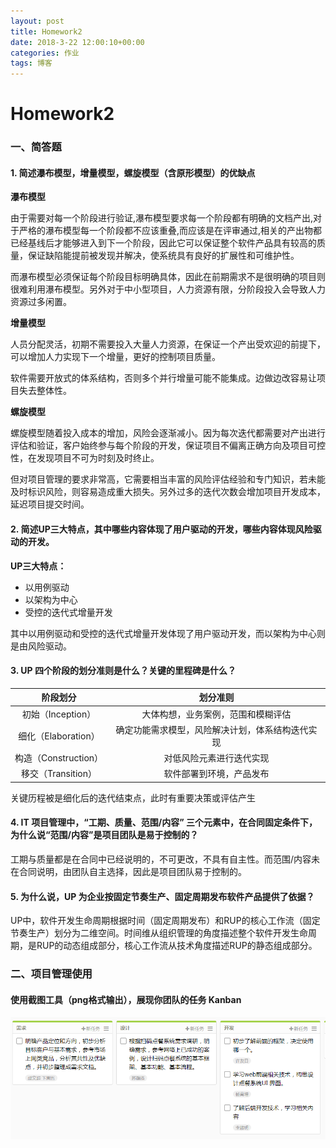 ```yaml
---
layout: post
title: Homework2
date: 2018-3-22 12:00:10+00:00
categories: 作业
tags: 博客
---
```


# 			Homework2



### 一、简答题



#### 1. 简述瀑布模型，增量模型，螺旋模型（含原形模型）的优缺点



**瀑布模型**

由于需要对每一个阶段进行验证,瀑布模型要求每一个阶段都有明确的文档产出,对于严格的瀑布模型每一个阶段都不应该重叠,而应该是在评审通过,相关的产出物都已经基线后才能够进入到下一个阶段，因此它可以保证整个软件产品具有较高的质量，保证缺陷能提前被发现并解决，使系统具有良好的扩展性和可维护性。

而瀑布模型必须保证每个阶段目标明确具体，因此在前期需求不是很明确的项目则很难利用瀑布模型。另外对于中小型项目，人力资源有限，分阶段投入会导致人力资源过多闲置。



**增量模型**

人员分配灵活，初期不需要投入大量人力资源，在保证一个产出受欢迎的前提下，可以增加人力实现下一个增量，更好的控制项目质量。

软件需要开放式的体系结构，否则多个并行增量可能不能集成。边做边改容易让项目失去整体性。



**螺旋模型**

螺旋模型随着投入成本的增加，风险会逐渐减小。因为每次迭代都需要对产出进行评估和验证，客户始终参与每个阶段的开发，保证项目不偏离正确方向及项目可控性，在发现项目不可为时刻及时终止。

但对项目管理的要求非常高，它需要相当丰富的风险评估经验和专门知识，若未能及时标识风险，则容易造成重大损失。另外过多的迭代次数会增加项目开发成本，延迟项目提交时间。





#### 2. 简述UP三大特点，其中哪些内容体现了用户驱动的开发，哪些内容体现风险驱动的开发。



**UP三大特点：**

- 以用例驱动
- 以架构为中心
- 受控的迭代式增量开发

其中以用例驱动和受控的迭代式增量开发体现了用户驱动开发，而以架构为中心则是由风险驱动。





#### 3. UP 四个阶段的划分准则是什么？关键的里程碑是什么？

|       阶段划分       |           划分准则           |
| :--------------: | :----------------------: |
|  初始（Inception）   |    大体构想，业务案例，范围和模糊评估     |
| 细化（Elaboration）  | 确定功能需求模型，风险解决计划，体系结构迭代实现 |
| 构造（Construction） |       对低风险元素进行迭代实现       |
|  移交（Transition）  |       软件部署到环境，产品发布       |



关键历程被是细化后的迭代结束点，此时有重要决策或评估产生







#### 4. IT 项目管理中，“工期、质量、范围/内容” 三个元素中，在合同固定条件下，为什么说“范围/内容”是项目团队是易于控制的？

工期与质量都是在合同中已经说明的，不可更改，不具有自主性。而范围/内容未在合同说明，由团队自主选择，因此是项目团队易于控制的。





#### 5. 为什么说，UP 为企业按固定节奏生产、固定周期发布软件产品提供了依据？

UP中，软件开发生命周期根据时间（固定周期发布）和RUP的核心工作流（固定节奏生产）划分为二维空间。时间维从组织管理的角度描述整个软件开发生命周期，是RUP的动态组成部分，核心工作流从技术角度描述RUP的静态组成部分。





### 二、项目管理使用

#### 使用截图工具（png格式输出），展现你团队的任务 Kanban

![Kanban](https://github.com/Chengwch/Chengwch.github.io/blob/master/_posts/Kanban.png)

